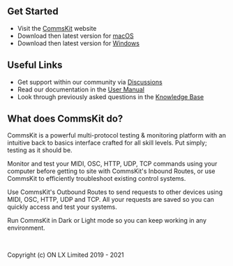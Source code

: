 

## Get Started
- Visit the [CommsKit](https://labs.onlx.ltd/commskit) website
- Download then latest version for [macOS](https://github.com/onlxltd/CommsKit/releases/download/v1.4.0/CommsKit-1.4.0.dmg)
- Download then latest version for [Windows](https://github.com/onlxltd/CommsKit/releases/download/v1.4.0/CommsKit-Setup-1.4.0.exe)

## Useful Links
- Get support within our community via [Discussions](https://github.com/onlxltd/commskit/discussions)
- Read our documentation in the [User Manual](https://docs.onlx.ltd/commskit)
- Look through previously asked questions in the [Knowledge Base](https://docs.onlx.ltd/knowledge-base)

## What does CommsKit do?

CommsKit is a powerful multi-protocol testing & monitoring platform with an intuitive back to basics interface crafted for all skill levels. Put simply; testing as it should be.

Monitor and test your MIDI, OSC, HTTP, UDP, TCP commands using your computer before getting to site with CommsKit's Inbound Routes, or use CommsKit to efficiently troubleshoot existing control systems.

Use CommsKit's Outbound Routes to send requests to other devices using MIDI, OSC, HTTP, UDP and TCP. All your requests are saved so you can quickly access and test your systems.

Run CommsKit in Dark or Light mode so you can keep working in any environment.

<br />

Copyright (c) ON LX Limited 2019 - 2021
